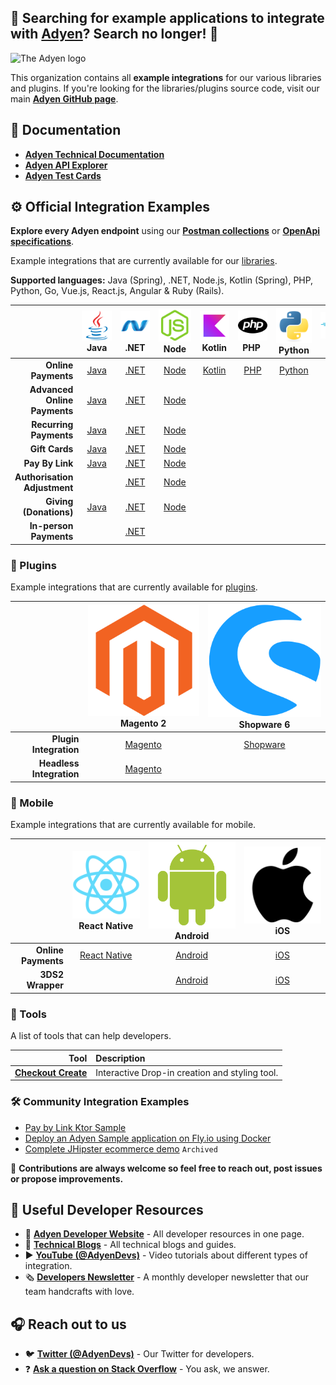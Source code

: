 ## 👋 Searching for example applications to integrate with [Adyen](https://www.adyen.com/)? Search no longer! 👋

<!-- ![The Adyen Logo](https://github.com/adyen-examples/.github/raw/main/images/logo.png) -->

<img src="https://github.com/adyen-examples/.github/raw/main/images/logo.png" height="100" alt="The Adyen logo">

This organization contains all **example integrations** for our various libraries and plugins. If you're looking for the libraries/plugins source code, visit our main [**Adyen GitHub page**](https://github.com/adyen).

## 📜 Documentation
* [**Adyen Technical Documentation**](https://docs.adyen.com/)
* [**Adyen API Explorer**](https://docs.adyen.com/api-explorer/)
* [**Adyen Test Cards**](https://docs.adyen.com/development-resources/test-cards/test-card-numbers/)

## ⚙️ Official Integration Examples
**Explore every Adyen endpoint** using our [**Postman collections**](https://www.postman.com/adyendev/workspace/adyen-apis/overview) or [**OpenApi specifications**](https://github.com/Adyen/adyen-openapi).

Example integrations that are currently available for our [libraries](https://github.com/adyen#server-side).

**Supported languages:** Java (Spring), .NET, Node.js, Kotlin (Spring), PHP, Python, Go, Vue.js, React.js, Angular & Ruby (Rails).

|                              | [![Java (Spring)](https://raw.githubusercontent.com/devicons/devicon/1119b9f84c0290e0f0b38982099a2bd027a48bf1/icons/java/java-original.svg)](https://github.com/adyen-examples/adyen-java-spring-online-payments) &nbsp;&nbsp;Java&nbsp;&nbsp; | [![.NET](https://raw.githubusercontent.com/devicons/devicon/1119b9f84c0290e0f0b38982099a2bd027a48bf1/icons/dot-net/dot-net-original.svg)](https://github.com/adyen-examples/adyen-dotnet-online-payments) &nbsp;&nbsp;.NET&nbsp;&nbsp; | [![Node.js](https://raw.githubusercontent.com/devicons/devicon/1119b9f84c0290e0f0b38982099a2bd027a48bf1/icons/nodejs/nodejs-original.svg)](https://github.com/adyen-examples/adyen-node-online-payments) &nbsp;&nbsp;Node&nbsp;&nbsp; | [![Kotlin Spring](https://raw.githubusercontent.com/devicons/devicon/1119b9f84c0290e0f0b38982099a2bd027a48bf1/icons/kotlin/kotlin-original.svg)](https://github.com/adyen-examples/adyen-kotlin-spring-online-payments) &nbsp;Kotlin&nbsp; | [![PHP (Laravel)](https://raw.githubusercontent.com/devicons/devicon/1119b9f84c0290e0f0b38982099a2bd027a48bf1/icons/php/php-plain.svg)](https://github.com/adyen-examples/adyen-php-online-payments) &nbsp;&nbsp;PHP&nbsp;&nbsp;&nbsp; | [![Python](https://raw.githubusercontent.com/devicons/devicon/1119b9f84c0290e0f0b38982099a2bd027a48bf1/icons/python/python-original.svg)](https://github.com/adyen-examples/adyen-python-online-payments) &nbsp;Python&nbsp; | [![Go](https://raw.githubusercontent.com/devicons/devicon/1119b9f84c0290e0f0b38982099a2bd027a48bf1/icons/go/go-original-wordmark.svg)](https://github.com/adyen-examples/adyen-golang-online-payments) &nbsp;&nbsp;&nbsp;Go&nbsp;&nbsp;&nbsp; | [![Vue.js](https://raw.githubusercontent.com/devicons/devicon/1119b9f84c0290e0f0b38982099a2bd027a48bf1/icons/vuejs/vuejs-original.svg)](https://github.com/adyen-examples/adyen-vue-online-payments) &nbsp;&nbsp;Vue&nbsp;&nbsp; | [![React](https://raw.githubusercontent.com/devicons/devicon/1119b9f84c0290e0f0b38982099a2bd027a48bf1/icons/react/react-original.svg)](https://github.com/adyen-examples/adyen-react-online-payments) &nbsp;React&nbsp; | [![Angular](https://raw.githubusercontent.com/devicons/devicon/1119b9f84c0290e0f0b38982099a2bd027a48bf1/icons/angularjs/angularjs-original.svg)](https://github.com/adyen-examples/adyen-angular-online-payments) Angular | [![Ruby (Rails)](https://raw.githubusercontent.com/devicons/devicon/1119b9f84c0290e0f0b38982099a2bd027a48bf1/icons/rails/rails-plain.svg)](https://github.com/adyen-examples/adyen-rails-online-payments) &nbsp;&nbsp;Ruby&nbsp;&nbsp; |
|-----------------------------:|:----------------------------------------------------------------------------------------------------------------------------------------------------------------------------------------------------------------------------------------------:|:--------------------------------------------------------------------------------------------------------------------------------------------------------------------------------------------------------------------------------------:|:-------------------------------------------------------------------------------------------------------------------------------------------------------------------------------------------------------------------------------------:|:------------------------------------------------------------------------------------------------------------------------------------------------------------------------------------------------------------------------------------------:|:--------------------------------------------------------------------------------------------------------------------------------------------------------------------------------------------------------------------------------------:|:----------------------------------------------------------------------------------------------------------------------------------------------------------------------------------------------------------------------------:|:---------------------------------------------------------------------------------------------------------------------------------------------------------------------------------------------------------------------------------------------:|:--------------------------------------------------------------------------------------------------------------------------------------------------------------------------------------------------------------------------------:|:-----------------------------------------------------------------------------------------------------------------------------------------------------------------------------------------------------------------------:|:-------------------------------------------------------------------------------------------------------------------------------------------------------------------------------------------------------------------------:|:--------------------------------------------------------------------------------------------------------------------------------------------------------------------------------------------------------------------------------------:|
|          **Online Payments** |                                                                     [Java](https://github.com/adyen-examples/adyen-java-spring-online-payments/tree/main/checkout-example)                                                                     |                                                                   [.NET](https://github.com/adyen-examples/adyen-dotnet-online-payments/tree/main/checkout-example)                                                                    |                                                                    [Node](https://github.com/adyen-examples/adyen-node-online-payments/tree/main/checkout-example)                                                                    |                                                                              [Kotlin](https://github.com/adyen-examples/adyen-kotlin-spring-online-payments)                                                                               |                                                                                   [PHP](https://github.com/adyen-examples/adyen-php-online-payments)                                                                                   |                                                                           [Python](https://github.com/adyen-examples/adyen-python-online-payments)                                                                           |                                                                                     [Go](https://github.com/adyen-examples/adyen-golang-online-payments)                                                                                      |                                                                                [Vue](https://github.com/adyen-examples/adyen-vue-online-payments)                                                                                |                                                                         [React](https://github.com/adyen-examples/adyen-react-online-payments)                                                                          |                                                                        [Angular](https://github.com/adyen-examples/adyen-angular-online-payments)                                                                         |                                                                                 [Ruby](https://github.com/adyen-examples/adyen-rails-online-payments)                                                                                  | 
| **Advanced Online Payments** |                                         [Java](https://github.com/adyen-examples/adyen-java-spring-online-payments/tree/main/checkout-example-advanced)                                                                                        |                                                    [.NET](https://github.com/adyen-examples/adyen-dotnet-online-payments/tree/main/checkout-example-advanced)                                                                          |                                            [Node](https://github.com/adyen-examples/adyen-node-online-payments/tree/main/checkout-example-advanced)                                                                                   |                                                                                                                                                                                                                                            |                                                                                                                                                                                                                                        |                                                                                                                                                                                                                              |                                                                                                                                                                                                                                               |                                                                                                                                                                                                                                  |                                                                                                                                                                                                                         |                                                                                                                                                                                                                           |                                                                                                                                                                                                                                        |                                                                                                                                                                             |                                                                                                                    |
|       **Recurring Payments** |                                                                   [Java](https://github.com/adyen-examples/adyen-java-spring-online-payments/tree/main/subscription-example)                                                                   |                                                                 [.NET](https://github.com/adyen-examples/adyen-dotnet-online-payments/tree/main/subscription-example)                                                                  |                                                                  [Node](https://github.com/adyen-examples/adyen-node-online-payments/tree/main/subscription-example)                                                                  |                                                                                                                                                                                                                                            |                                                                                                                                                                                                                                        |                                                                                                                                                                                                                              |                                                                                                                                                                                                                                               |                                                                                                                                                                                                                                  |                                                                                                                                                                                                                         |                                                                                                                                                                                                                           |                                                                                                                                                                                                                                        |
|               **Gift Cards** |                                                                     [Java](https://github.com/adyen-examples/adyen-java-spring-online-payments/tree/main/giftcard-example)                                                                     |                                                                   [.NET](https://github.com/adyen-examples/adyen-dotnet-online-payments/tree/main/giftcard-example)                                                                    |                                                                    [Node](https://github.com/adyen-examples/adyen-node-online-payments/tree/main/giftcard-example)                                                                    |                                                                                                                                                                                                                                            |                                                                                                                                                                                                                                        |                                                                                                                                                                                                                              |                                                                                                                                                                                                                                               |                                                                                                                                                                                                                                  |                                                                                                                                                                                                                         |                                                                                                                                                                                                                           |                                                                                                                                                                                                                                        |
|              **Pay By Link** |                                                                    [Java](https://github.com/adyen-examples/adyen-java-spring-online-payments/tree/main/paybylink-example)                                                                     |                                                                   [.NET](https://github.com/adyen-examples/adyen-dotnet-online-payments/tree/main/paybylink-example)                                                                   |                                                                   [Node](https://github.com/adyen-examples/adyen-node-online-payments/tree/main/paybylink-example)                                                                    |                                                                                                                                                                                                                                            |                                                                                                                                                                                                                                        |                                                                                                                                                                                                                              |                                                                                                                                                                                                                                               |                                                                                                                                                                                                                                  |                                                                                                                                                                                                                         |                                                                                                                                                                                                                           |                                                                                                                                                                                                                                        |
| **Authorisation Adjustment** |                                                                                                                                                                                                                                                |                                                           [.NET](https://github.com/adyen-examples/adyen-dotnet-online-payments/tree/main/authorisation-adjustment-example)                                                            |                                                            [Node](https://github.com/adyen-examples/adyen-node-online-payments/tree/main/authorisation-adjustment-example)                                                            |                                                                                                                                                                                                                                            |                                                                                                                                                                                                                                        |                                                                                                                                                                                                                              |                                                                                                                                                                                                                                               |                                                                                                                                                                                                                                  |                                                                                                                                                                                                                         |                                                                                                                                                                                                                           |                                                                                                                                                                                                                                        |
|       **Giving (Donations)** |                                                                      [Java](https://github.com/adyen-examples/adyen-java-spring-online-payments/tree/main/giving-example)                                                                      |                                                                    [.NET](https://github.com/adyen-examples/adyen-dotnet-online-payments/tree/main/giving-example)                                                                     |                                                                     [Node](https://github.com/adyen-examples/adyen-node-online-payments/tree/main/giving-example)                                                                     |                                                                                                                                                                                                                                            |                                                                                                                                                                                                                                        |                                                                                                                                                                                                                              |                                                                                                                                                                                                                                               |                                                                                                                                                                                                                                  |                                                                                                                                                                                                                         |                                                                                                                                                                                                                           |                                                                                                                                                                                                                                        |
|       **In-person Payments** |                                                                                                                                                                                                                                                |                                                              [.NET](https://github.com/adyen-examples/adyen-dotnet-online-payments/tree/main/in-person-payments-example)                                                               |                                                                                                                                                                                                                                       |                                                                                                                                                                                                                                            |                                                                                                                                                                                                                                        |                                                                                                                                                                                                                              |                                                                                                                                                                                                                                               |                                                                                                                                                                                                                                  |                                                                                                                                                                                                                         |                                                                                                                                                                                                                           |                                                                                                                                                                                                                                        |





### 🔌 Plugins
Example integrations that are currently available for [plugins](https://github.com/adyen#plugins).

|                          | [![Magento 2](https://raw.githubusercontent.com/devicons/devicon/1119b9f84c0290e0f0b38982099a2bd027a48bf1/icons/magento/magento-original.svg)](https://github.com/adyen-examples/adyen-magento-plugin-demo) &nbsp;Magento 2&nbsp; | [![Shopware 6](https://raw.githubusercontent.com/devicons/devicon/1119b9f84c0290e0f0b38982099a2bd027a48bf1/icons/shopware/shopware-original.svg)](https://github.com/adyen-examples/adyen-shopware-plugin-demo)  Shopware 6 |
|-------------------------:|:---------------------------------------------------------------------------------------------------------------------------------------------------------------------------------------------------------------------------------:|:---------------------------------------------------------------------------------------------------------------------------------------------------------------------------------------------------------------------------:|
|   **Plugin Integration** |                                                                              [Magento](https://github.com/adyen-examples/adyen-magento-plugin-demo)                                                                               |                                                                          [Shopware](https://github.com/adyen-examples/adyen-shopware-plugin-demo)                                                                           |
| **Headless Integration** |                                                                                [Magento](https://github.com/adyen-examples/magento-headless-demo)                                                                                 |                                                                                                                                                                                                                             |

### 📱 Mobile
Example integrations that are currently available for mobile.

|                      | [![React Native](https://raw.githubusercontent.com/devicons/devicon/1119b9f84c0290e0f0b38982099a2bd027a48bf1/icons/react/react-original.svg)](https://github.com/Adyen/adyen-react-native) React Native | [![Android](https://raw.githubusercontent.com/devicons/devicon/1119b9f84c0290e0f0b38982099a2bd027a48bf1/icons/android/android-plain.svg)](https://github.com/Adyen/adyen-android) &nbsp;&nbsp;&nbsp;&nbsp;Android&nbsp;&nbsp;&nbsp;&nbsp;  | [![iOS](https://raw.githubusercontent.com/devicons/devicon/1119b9f84c0290e0f0b38982099a2bd027a48bf1/icons/apple/apple-original.svg)](https://github.com/Adyen/adyen-ios) &nbsp;&nbsp;&nbsp;&nbsp;&nbsp;&nbsp;iOS&nbsp;&nbsp;&nbsp;&nbsp;&nbsp;&nbsp; |
|---------------------:|:-------------------------------------------------------------------------------------------------------------------------------------------------------------------------------------------------------:|:------------------------------------------------------------------------------------------------------------------------------------------------------------------------------------------------------------------------------------------:|:----------------------------------------------------------------------------------------------------------------------------------------------------------------------------:|
|  **Online Payments** |                                                            [React Native](https://github.com/Adyen/adyen-react-native/tree/develop/example)                                                             |                                                                                 [Android](https://github.com/adyen-examples/adyen-android-online-payments)                                                                                 |                                                         [iOS](https://github.com/Adyen/adyen-ios/tree/develop/Demo)                                                          |  
|     **3DS2 Wrapper** |                                                                                                                                                                                                         |                                                                                           [Android](https://github.com/Adyen/adyen-3ds2-android)                                                                                           |                                                                [iOS](https://github.com/Adyen/adyen-3ds2-ios)                                                                | 


### 🔧 Tools
A list of tools that can help developers.

|                                                                     Tool | Description                                     |
|-------------------------------------------------------------------------:|:------------------------------------------------|
| [**Checkout Create**](https://github.com/adyen-examples/checkoutCreate/) | Interactive Drop-in creation and styling tool.  |

### 🛠️ Community Integration Examples
* [Pay by Link Ktor Sample](https://github.com/jlengrand/pay-by-link-sample-kotlin)
* [Deploy an Adyen Sample application on Fly.io using Docker](https://github.com/gcatanese/adyen-java-spring-online-payments-fly)
* [Complete JHipster ecommerce demo](https://github.com/adyen-examples/adyen-java-react-ecommerce-example) `Archived`

🌈 **Contributions are always welcome so feel free to reach out, post issues or propose improvements.**

## 📖 Useful Developer Resources
* 💚 [**Adyen Developer Website**](https://developers.adyen.com) - All developer resources in one page.
* 📓 [**Technical Blogs**](https://www.adyen.com/blog/category/tech) - All technical blogs and guides.
* ▶️ [**YouTube (@AdyenDevs)**](https://www.youtube.com/@adyendevs) - Video tutorials about different types of integration.
* 🗞️ [**Developers Newsletter**](https://developers.adyen.com/newsletter-archive/) - A monthly developer newsletter that our team handcrafts with love.

## 🎧 Reach out to us
- 🐦 [**Twitter (@AdyenDevs)**](https://twitter.com/AdyenDevs) - Our Twitter for developers.
- ❓ [**Ask a question on Stack Overflow**](https://stackoverflow.com/questions/tagged/adyen) - You ask, we answer.
